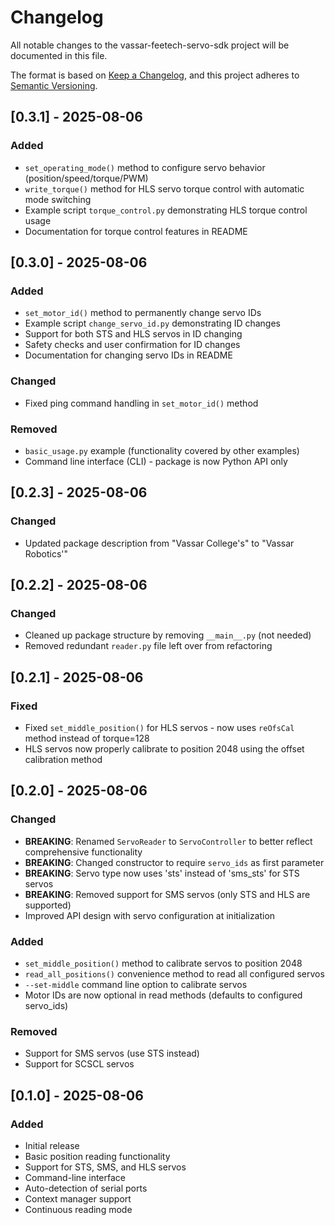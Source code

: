 # Changelog

All notable changes to the vassar-feetech-servo-sdk project will be documented in this file.

The format is based on [Keep a Changelog](https://keepachangelog.com/en/1.0.0/),
and this project adheres to [Semantic Versioning](https://semver.org/spec/v2.0.0.html).

## [0.3.1] - 2025-08-06

### Added
- `set_operating_mode()` method to configure servo behavior (position/speed/torque/PWM)
- `write_torque()` method for HLS servo torque control with automatic mode switching
- Example script `torque_control.py` demonstrating HLS torque control usage
- Documentation for torque control features in README

## [0.3.0] - 2025-08-06

### Added
- `set_motor_id()` method to permanently change servo IDs
- Example script `change_servo_id.py` demonstrating ID changes
- Support for both STS and HLS servos in ID changing
- Safety checks and user confirmation for ID changes
- Documentation for changing servo IDs in README

### Changed
- Fixed ping command handling in `set_motor_id()` method

### Removed
- `basic_usage.py` example (functionality covered by other examples)
- Command line interface (CLI) - package is now Python API only

## [0.2.3] - 2025-08-06

### Changed
- Updated package description from "Vassar College's" to "Vassar Robotics'"

## [0.2.2] - 2025-08-06

### Changed
- Cleaned up package structure by removing `__main__.py` (not needed)
- Removed redundant `reader.py` file left over from refactoring

## [0.2.1] - 2025-08-06

### Fixed
- Fixed `set_middle_position()` for HLS servos - now uses `reOfsCal` method instead of torque=128
- HLS servos now properly calibrate to position 2048 using the offset calibration method

## [0.2.0] - 2025-08-06

### Changed
- **BREAKING**: Renamed `ServoReader` to `ServoController` to better reflect comprehensive functionality
- **BREAKING**: Changed constructor to require `servo_ids` as first parameter
- **BREAKING**: Servo type now uses 'sts' instead of 'sms_sts' for STS servos
- **BREAKING**: Removed support for SMS servos (only STS and HLS are supported)
- Improved API design with servo configuration at initialization

### Added
- `set_middle_position()` method to calibrate servos to position 2048
- `read_all_positions()` convenience method to read all configured servos
- `--set-middle` command line option to calibrate servos
- Motor IDs are now optional in read methods (defaults to configured servo_ids)

### Removed
- Support for SMS servos (use STS instead)
- Support for SCSCL servos

## [0.1.0] - 2025-08-06

### Added
- Initial release
- Basic position reading functionality
- Support for STS, SMS, and HLS servos
- Command-line interface
- Auto-detection of serial ports
- Context manager support
- Continuous reading mode